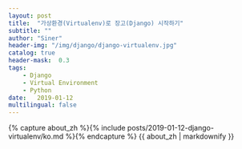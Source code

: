 ```yaml
---
layout: post
title:  "가상환경(Virtualenv)로 장고(Django) 시작하기"
subtitle: ""
author: "Siner"
header-img: "/img/django/django-virtualenv.jpg"
catalog: true
header-mask:  0.3
tags:
    - Django
    - Virtual Environment
    - Python
date:   2019-01-12
multilingual: false
---
```

<div class="zh post-container">
    {% capture about_zh %}{% include posts/2019-01-12-django-virtualenv/ko.md %}{% endcapture %}
    {{ about_zh | markdownify }}
</div>
